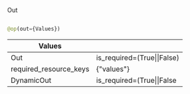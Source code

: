 
Out
```python

@op(out={Values})

```

| Values                 |                             |
| ---------------------- | --------------------------- |
| Out                    | is_required=(True\|\|False) |
| required_resource_keys | {"values"}                  |
| DynamicOut             | is_required=(True\|\|False  |

